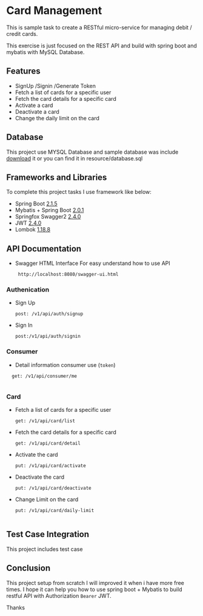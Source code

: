 # Card Management

This is sample task to create a RESTful micro-service for managing debit / credit cards.

This exercise is just focused on the REST API and build with spring boot and mybatis with MySQL Database.

 
## Features

* SignUp /Signin /Generate Token 
* Fetch a list of cards for a specific user
* Fetch the card details for a specific card
* Activate a card
* Deactivate a card 
* Change the daily limit on the card



## Database

This project use MYSQL Database and sample database was include [download](https://raw.githubusercontent.com/wecambodev/spring-boot-card-management/master/src/main/resources/database.sql) it or you can find it in resource/database.sql
    

## Frameworks and Libraries 

To complete this  project tasks I use framework like below:   

 * Spring Boot [2.1.5](https://spring.io/projects/spring-boot)
 * Mybatis + Spring Boot    [2.0.1](http://www.mybatis.org/spring-boot-starter/) 
 * Springfox Swagger2  [2.4.0](https://springfox.github.io/springfox/docs/current/)
 * JWT   [2.4.0](https://github.com/jwtk/jjwt)
 * Lombok   [1.18.8](https://projectlombok.org/features/all)



## API Documentation 

 * Swagger HTML Interface For easy understand how to use API
    ```
     http://localhost:8080/swagger-ui.html
    ```


### Authenication 

 * Sign Up

    ```
    post: /v1/api/auth/signup
    ```

 * Sign In

    ```
    post:/v1/api/auth/signin
    ```




### Consumer 

 * Detail information consumer use (````token````)

  ```
    get: /v1/api/consumer/me
    
  ```


### Card 


 * Fetch a list of cards for a specific user

    ```
    get: /v1/api/card/list
    
 * Fetch the card details for a specific card

    ```
    get: /v1/api/card/detail
    
    ```

 * Activate the card
        
    ```
    put: /v1/api/card/activate
    
    ```
    
 * Deactivate the card

    ```
    put: /v1/api/card/deactivate
    
    ```
    
 * Change Limit on the card

    ```
    put: /v1/api/card/daily-limit
     
    ```
    
    








## Test Case Integration 

 This project includes test case 




## Conclusion  

This project setup from scratch I will improved it when i have more free times. I hope it can help you how to use spring boot + Mybatis to build restful API with Authorization ```Bearer``` JWT.


Thanks   

